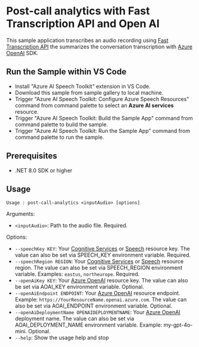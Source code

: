 # Post-call analytics with Fast Transcription API and Open AI
This sample application transcribes an audio recording using <a href="https://learn.microsoft.com/azure/ai-services/speech-service/fast-transcription-create" title="Fast Transcription API" target="_blank">Fast Transcription API</a> the summarizes the conversation transcription with <a href="https://azure.microsoft.com/products/ai-services/openai-service" title="Azure OpenAI SDK" target="_blank">Azure OpenAI</a> SDK.

## Run the Sample within VS Code
- Install "Azure AI Speech Toolkit" extension in VS Code.
- Download this sample from sample gallery to local machine.
- Trigger "Azure AI Speech Toolkit: Configure Azure Speech Resources" command from command palette to select an **Azure AI services** resource.
- Trigger "Azure AI Speech Toolkit: Build the Sample App" command from command palette to build the sample.
- Trigger "Azure AI Speech Toolkit: Run the Sample App" command from command palette to run the sample.

## Prerequisites
- .NET 8.0 SDK or higher

## Usage

`Usage : post-call-analytics <inputAudio> [options]`

Arguments:
* ``<inputAudio>``: Path to the audio file. Required.

Options:
* `--speechKey KEY`: Your <a href="https://portal.azure.com/#create/Microsoft.CognitiveServicesAllInOne" title="Create a Cognitive Services resource"  target="_blank">Cognitive Services</a> or <a href="https://portal.azure.com/#create/Microsoft.CognitiveServicesSpeechServices"  title="Create a Speech resource"  target="_blank">Speech</a> resource key. The value can also be set via SPEECH_KEY environment variable. Required.
* `--speechRegion REGION`: Your <a href="https://portal.azure.com/#create/Microsoft.CognitiveServicesAllInOne" title="Create a Cognitive Services resource"  target="_blank">Cognitive Services</a> or <a href="https://portal.azure.com/#create/Microsoft.CognitiveServicesSpeechServices"  title="Create a Speech resource"  target="_blank">Speech</a> resource region. The value can also be set via SPEECH_REGION environment variable. Examples: `eastus`, `northeurope`. Required.
* `--openAiKey KEY`: Your <a href="https://ms.portal.azure.com/#create/Microsoft.CognitiveServicesOpenAI" title="Create an Azure OpenAI resource" target="_blank">Azure OpenAI</a> resource key. The value can also be set via AOAI_KEY environment variable. Optional.
* `--openAiEndpoint ENDPOINT`: Your <a href="https://portal.azure.com/#create/Microsoft.CognitiveServicesAllInOne" title="Create an Azure OpenAI resource" target="_blank">Azure OpenAI</a> resource endpoint. Example: `https://YourResourceName.openai.azure.com`. The value can also be set via AOAI_ENDPOINT environment variable. Optional.
* `--openAiDeploymentName OPENAIDEPLOYMENTNAME`: Your <a href="https://portal.azure.com/#create/Microsoft.CognitiveServicesAllInOne" title="Create an Azure OpenAI resource" target="_blank">Azure OpenAI</a> deployment name.  The value can also be set via AOAI_DEPLOYMENT_NAME environment variable. Example: my-gpt-4o-mini. Optional.
* `--help`: Show the usage help and stop
